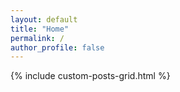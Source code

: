 ```yaml
---
layout: default
title: "Home"
permalink: /
author_profile: false
---
```


{% include custom-posts-grid.html %}
